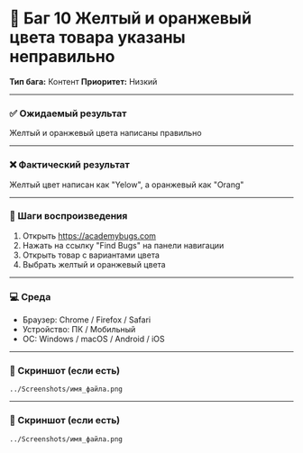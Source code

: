# 🐞 Баг 10 Желтый и оранжевый цвета товара указаны неправильно
**Тип бага:**  Контент
**Приоритет:**  Низкий

---

### ✅ Ожидаемый результат

Желтый и оранжевый цвета написаны правильно

---

### ❌ Фактический результат

Желтый цвет написан как "Yelow", а оранжевый как "Orang"

---

### 🔁 Шаги воспроизведения

1. Открыть https://academybugs.com
2. Нажать на ссылку "Find Bugs" на панели навигации
3. Открыть товар с вариантами цвета
4. Выбрать желтый и оранжевый цвета

---

### 💻 Среда

- Браузер: Chrome / Firefox / Safari
- Устройство: ПК / Мобильный
- ОС: Windows / macOS / Android / iOS

---

### 📸 Скриншот (если есть)

`../Screenshots/имя_файла.png`

---

### 📸 Скриншот (если есть)

`../Screenshots/имя_файла.png`
